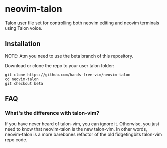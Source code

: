 # neovim-talon

Talon user file set for controlling both neovim editing and neovim terminals using Talon voice.

## Installation

NOTE: Atm you need to use the beta branch of this repository.

Download or clone the repo to your user talon folder:

```
git clone https://github.com/hands-free-vim/neovim-talon
cd neovim-talon
git checkout beta
```

## FAQ

### What's the difference with talon-vim?

If you have never heard of talon-vim, you can ignore it. Otherwise, you just need to know that neovim-talon is the new talon-vim. In other words, neovim-talon is a more barebones refactor of the old fidgetingbits talon-vim repo code.

